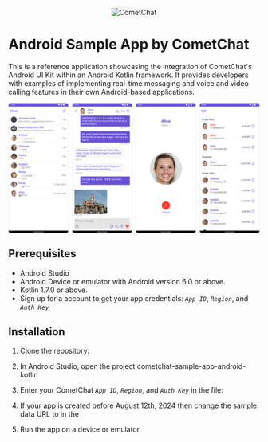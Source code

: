 <p align="center">
  <img alt="CometChat" src="https://assets.cometchat.io/website/images/logos/banner.png">
</p>

# Android Sample App by CometChat

This is a reference application showcasing the integration of CometChat's Android UI Kit within an Android Kotlin framework. It provides developers with examples of implementing real-time messaging and voice and video calling features in their own Android-based applications.

<div style="
    display: flex;
    align-items: center;
    justify-content: center;">
   <img src="./Screenshots/overview_cometchat_screens.png" >
</div>

## Prerequisites

- Android Studio
- Android Device or emulator with Android version 6.0 or above.
- Kotlin 1.7.0 or above.
- Sign up for a account to get your app credentials: _`App ID`_, _`Region`_, and _`Auth Key`_


## Installation
1. Clone the repository:

2. In Android Studio, open the project cometchat-sample-app-android-kotlin

3. Enter your CometChat _`App ID`_, _`Region`_, and _`Auth Key`_ in the  file:
  
4.  If your app is created before August 12th, 2024 then change the sample data URL to in the 

5. Run the app on a device or emulator.


